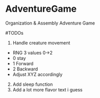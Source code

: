 # AdventureGame
Organization &amp; Assembly Adventure Game

#TODOs
1. Handle creature movement
 - RNG 3 values 0->2
 - 0 stay
 - 1 Forward
 - 2 Backward
 - Adjust XYZ accordingly
2. Add sleep function
3. Add a lot more flavor text i guess